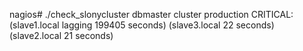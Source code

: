 nagios# ./check_slonycluster dbmaster cluster production
CRITICAL: (slave1.local lagging 199405 seconds) (slave3.local 22 seconds) (slave2.local 21 seconds)
